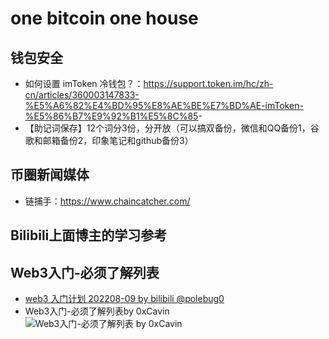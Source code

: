 # one bitcoin one house

## 钱包安全

- 如何设置 imToken 冷钱包？：<https://support.token.im/hc/zh-cn/articles/360003147833-%E5%A6%82%E4%BD%95%E8%AE%BE%E7%BD%AE-imToken-%E5%86%B7%E9%92%B1%E5%8C%85>-
- 【助记词保存】12个词分3份，分开放（可以搞双备份，微信和QQ备份1，谷歌和邮箱备份2，印象笔记和github备份3）

## 币圈新闻媒体

- 链捕手：<https://www.chaincatcher.com/>

## Bilibili上面博主的学习参考

## Web3入门-必须了解列表

- [web3 入门计划 202208-09 by bilibili @polebug0](<https://cubic-leaf-731.notion.site/web3-202208-09-1623ccd15c2148a1ae00ed8794d153b1>)
- Web3入门-必须了解列表by 0xCavin![Web3入门-必须了解列表 by 0xCavin](https://cdn.jsdelivr.net/gh/Valuebai/my-markdown-img@master/picgo/20221106013809.png)
